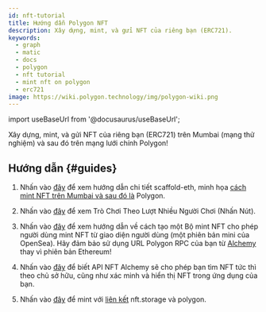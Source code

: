 ```yaml
---
id: nft-tutorial
title: Hướng dẫn Polygon NFT
description: Xây dựng, mint, và gửi NFT của riêng bạn (ERC721).
keywords:
  - graph
  - matic
  - docs
  - polygon
  - nft tutorial
  - mint nft on polygon
  - erc721
image: https://wiki.polygon.technology/img/polygon-wiki.png
---
```


import useBaseUrl from '@docusaurus/useBaseUrl';

Xây dựng, mint, và gửi NFT của riêng bạn (ERC721) trên Mumbai (mạng thử nghiệm) và sau đó trên mạng lưới chính Polygon!

## Hướng dẫn {#guides}

1. Nhấn vào [đây](https://github.com/scaffold-eth/scaffold-eth/tree/matic) để xem hướng dẫn chi tiết scaffold-eth, minh họa [cách mint NFT trên Mumbai và sau đó là](https://github.com/primeshprimesh/firstSimpleNFTProject) Polygon.

2. Nhấn vào [đây](https://docs.scaffoldeth.io/scaffold-eth/examples-branches/common-web3-patterns/push-the-button#side-quests) để xem Trò Chơi Theo Lượt Nhiều Người Chơi (Nhấn Nút).

3. Nhấn vào [đây](https://docs.alchemy.com/alchemy/tutorials/nft-minter) để xem hướng dẫn về cách tạo một Bộ mint NFT cho phép người dùng mint NFT từ giao diện người dùng (một phiên bản mini của OpenSea). Hãy đảm bảo sử dụng URL Polygon RPC của bạn từ [Alchemy](https://alchemy.com/?a=polygon-docs) thay vì phiên bản Ethereum!

4. Nhấn vào [đây](https://docs.alchemy.com/alchemy/enhanced-apis/nft-api) để biết API NFT Alchemy sẽ cho phép bạn tìm NFT tức thì theo chủ sở hữu, cũng như xác minh và hiển thị NFT trong ứng dụng của bạn.

5. Nhấn vào [đây](https://nftschool.dev/tutorial/mint-nftstorage-polygon/) để mint với [liên kết](https://nft.storage/) nft.storage và polygon.
